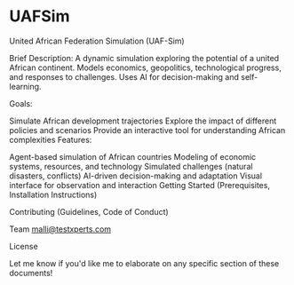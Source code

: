 # UAFSim
United African Federation Simulation (UAF-Sim)

Brief Description: A dynamic simulation exploring the potential of a united African continent. Models economics, geopolitics, technological progress, and responses to challenges.  Uses AI for decision-making and self-learning.

Goals:

Simulate African development trajectories
Explore the impact of different policies and scenarios
Provide an interactive tool for understanding African complexities
Features:

Agent-based simulation of African countries
Modeling of economic systems, resources, and technology
Simulated challenges (natural disasters, conflicts)
AI-driven decision-making and adaptation
Visual interface for observation and interaction
Getting Started (Prerequisites, Installation Instructions)

Contributing (Guidelines, Code of Conduct)

Team malli@testxperts.com

License

Let me know if you'd like me to elaborate on any specific section of these documents!
